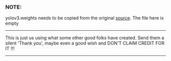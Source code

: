 ### **NOTE**: 
yolov3.weights needs to be copied from the original [source](https://pjreddie.com/media/files/yolov3.weights). The file here is empty


*******************************
This is just us using what some other good folks have created. Send them a silent 'Thank you', maybe even a good wish and DON'T CLAIM CREDIT FOR IT !!!
*******************************
